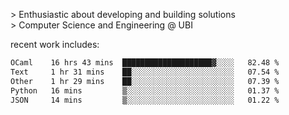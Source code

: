 
<!--<img width="1415" height="100" alt="blu" src="https://github.com/rdsilva01/rdsilva01/assets/101207588/deb060e5-d035-4f09-b511-e3f50605b207">-->

\> Enthusiastic about developing and building solutions <br>
\> Computer Science and Engineering @ UBI

<!-- <a href="https://www.rodrigosilva.live/">personal website</a> 🏁 -->

<!-- ![](https://komarev.com/ghpvc/?username=rdsilva01) -->

recent work includes:
<!--START_SECTION:waka-->

```txt
OCaml    16 hrs 43 mins  ████████████████████▓░░░░   82.48 %
Text     1 hr 31 mins    ██░░░░░░░░░░░░░░░░░░░░░░░   07.54 %
Other    1 hr 29 mins    ██░░░░░░░░░░░░░░░░░░░░░░░   07.39 %
Python   16 mins         ▒░░░░░░░░░░░░░░░░░░░░░░░░   01.37 %
JSON     14 mins         ▒░░░░░░░░░░░░░░░░░░░░░░░░   01.22 %
```

<!--END_SECTION:waka-->

